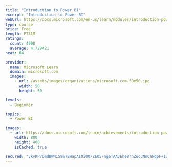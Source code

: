 ```yaml
---
title: "Introduction to Power BI"
excerpt: "Introduction to Power BI"
webUrl: https://docs.microsoft.com/en-us/learn/modules/introduction-power-bi/
type: course
price: Free
length: PT31M
ratings:
  count: 4908
  average: 4.729421
heat: 64

provider:
  name: Microsoft Learn
  domain: microsoft.com
  images:
    - url: /assets/images/organizations/microsoft.com-50x50.jpg
      width: 50
      height: 50

levels:
  - Beginner

topics:
  - Power BI

images:
  - url: https://docs.microsoft.com/learn/achievements/introduction-power-bi-social.png
    width: 800
    height: 400
    isCached: true

secured: "vkvKP7OmdBWN1S9m7EWapAI0i00/ZEO5Fng6TAAJEhe8rhZuo3Nn6aNqpF+1wegaW33/e3hVFeBUzBtWJQlbe0W8fRLPTL2FRFgrLcBQ/Nax9N36Yp+AaLpScE+ftCq5qZZi+jecrVyhcR0EUjol13yf6dXeYOq0yJIEaS7TLkPk6L+vL0WnQWCRzGg1rtrH+goExdfjywimJefcv6FczIJIwANanipKSmsfVQklrS59jfgADwFyyyuKyJaxFdJhqGGQupOlgJbX/bIZ9O4WqXUliYUads9FfiErpXkFUjWYiHHUY+3c5fDUEmyIPVlMnMsMI78BhwQFX6RRMeIdJLHy2euPWXxoWr0Gqu4ax3ps0mlhWOV/xyliFl7faSYPBbKRVNnuzaqPEEyN/9xjDs9wNTATKMn1AmJKwNPNoz4=;UoMdK4HBxvxOK4PGrOs7Mw=="
---
```


